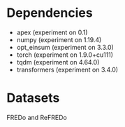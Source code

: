
# Dependencies

- apex (experiment on 0.1)
- numpy (experiment on 1.19.4)
- opt_einsum (experiment on 3.3.0)
- torch (experiment on 1.9.0+cu111)
- tqdm (experiment on 4.64.0)
- transformers (experiment on 3.4.0)

# Datasets
FREDo and ReFREDo


